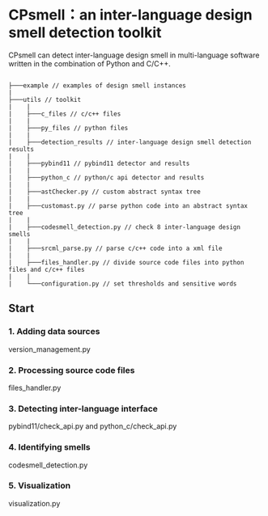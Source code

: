 # CPsmell：an inter-language design smell detection toolkit

CPsmell can detect inter-language design smell  in multi-language software written in the combination of Python and C/C++.
```text

├───example // examples of design smell instances
|
├───utils // toolkit
|    |
|    ├───c_files // c/c++ files
|    |
|    ├───py_files // python files
|    |
|    ├───detection_results // inter-language design smell detection results
|    |
|    ├───pybind11 // pybind11 detector and results
|    |
|    ├───python_c // python/c api detector and results
|    |
|    ├───astChecker.py // custom abstract syntax tree
|    |
|    ├───customast.py // parse python code into an abstract syntax tree
|    |
|    ├───codesmell_detection.py // check 8 inter-language design smells
|    |
|    ├───srcml_parse.py // parse c/c++ code into a xml file
|    |
|    ├───files_handler.py // divide source code files into python files and c/c++ files
|    |
|    └───configuration.py // set thresholds and sensitive words 
```


## Start

### 1. Adding data sources

version_management.py

### 2. Processing source code files

files_handler.py 

### 3. Detecting  inter-language interface

pybind11/check_api.py and python_c/check_api.py

### 4. Identifying smells

codesmell_detection.py

### 5. Visualization

visualization.py


